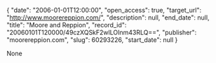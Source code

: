 {
  "date": "2006-01-01T12:00:00", 
  "open_access": true, 
  "target_url": "http://www.moorereppion.com/", 
  "description": null, 
  "end_date": null, 
  "title": "Moore and Reppion", 
  "record_id": "20060101T120000/49czXQSkF2wlLOInm43RLQ==", 
  "publisher": "moorereppion.com", 
  "slug": 60293226, 
  "start_date": null
}

None